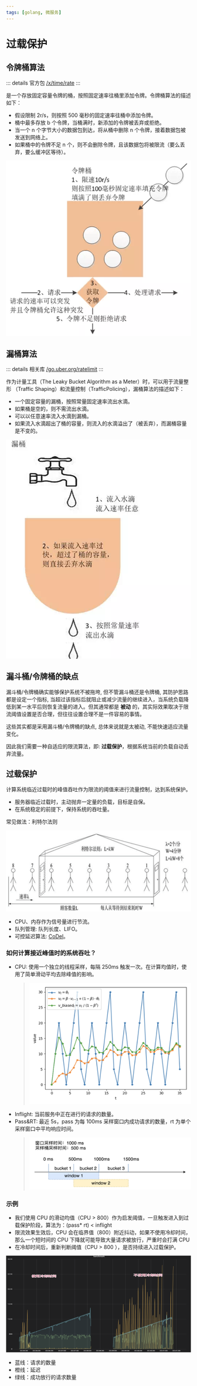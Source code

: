```yaml
---
tags: [golang, 微服务]
---
```


# 过载保护

## 令牌桶算法

::: details 官方包
[/x/time/rate](https://pkg.go.dev/golang.org/x/time/rate)
:::

是一个存放固定容量令牌的桶，按照固定速率往桶里添加令牌。令牌桶算法的描述如下：

- 假设限制 2r/s，则按照 500 毫秒的固定速率往桶中添加令牌。
- 桶中最多存放 b 个令牌，当桶满时，新添加的令牌被丢弃或拒绝。
- 当一个 n 个字节大小的数据包到达，将从桶中删除 n 个令牌，接着数据包被发送到网络上。
- 如果桶中的令牌不足 n 个，则不会删除令牌，且该数据包将被限流（要么丢弃，要么缓冲区等待）。

![Alt text](images/3-%E8%BF%87%E8%BD%BD%E4%BF%9D%E6%8A%A4/image.png)

## 漏桶算法

::: details 相关库
[/go.uber.org/ratelimit](https://pkg.go.dev/go.uber.org/ratelimit)
:::

作为计量工具（The Leaky Bucket Algorithm as a Meter）时，可以用于流量整形
（Traffic Shaping）和流量控制（TrafficPolicing），漏桶算法的描述如下：

- 一个固定容量的漏桶，按照常量固定速率流出水滴。
- 如果桶是空的，则不需流出水滴。
- 可以以任意速率流入水滴到漏桶。
- 如果流入水滴超出了桶的容量，则流入的水滴溢出了（被丢弃），而漏桶容量是不变的。

![Alt text](images/3-%E8%BF%87%E8%BD%BD%E4%BF%9D%E6%8A%A4/image-1.png)

## 漏斗桶/令牌桶的缺点

漏斗桶/令牌桶确实能够保护系统不被拖垮, 但不管漏斗桶还是令牌桶, 其防护思路都是设定一个指标, 当超过该指标后就阻止或减少流量的继续进入，当系统负载降低到某一水平后则恢复流量的进入。但其通常都是 **被动** 的，其实际效果取决于限流阈值设置是否合理，但往往设置合理不是一件容易的事情。

这些其实都是采用漏斗桶/令牌桶的缺点, 总体来说就是太被动, 不能快速适应流量变化。

因此我们需要一种自适应的限流算法，即: **过载保护**，根据系统当前的负载自动丢弃流量。

## 过载保护

计算系统临近过载时的峰值吞吐作为限流的阈值来进行流量控制，达到系统保护。

- 服务器临近过载时，主动抛弃一定量的负载，目标是自保。
- 在系统稳定的前提下，保持系统的吞吐量。

常见做法：利特尔法则

![利特尔法则](images/3-%E8%BF%87%E8%BD%BD%E4%BF%9D%E6%8A%A4/image-2.png)

- CPU、内存作为信号量进行节流。
- 队列管理: 队列长度、LIFO。
- 可控延迟算法: [CoDel](https://blog.csdn.net/dog250/article/details/72849893)。

### 如何计算接近峰值时的系统吞吐？

- CPU: 使用一个独立的线程采样，每隔 250ms 触发一次。在计算均值时，使用了简单滑动平均去除峰值的影响。
  > ![简单滑动平均](images/3-%E8%BF%87%E8%BD%BD%E4%BF%9D%E6%8A%A4/image-3.png)
- Inflight: 当前服务中正在进行的请求的数量。
- Pass&RT: 最近 5s，pass 为每 100ms 采样窗口内成功请求的数量，rt 为单个采样窗口中平均响应时间。
  > ![Alt text](images/3-%E8%BF%87%E8%BD%BD%E4%BF%9D%E6%8A%A4/image-4.png)

### 示例

- 我们使用 CPU 的滑动均值（CPU > 800）作为启发阈值，一旦触发进入到过载保护阶段，算法为：(pass\* rt) < inflight
- 限流效果生效后，CPU 会在临界值（800）附近抖动，如果不使用冷却时间，那么一个短时间的 CPU 下降就可能导致大量请求被放行，严重时会打满 CPU
- 在冷却时间后，重新判断阈值（CPU > 800 ），是否持续进入过载保护。

![Alt text](images/3-%E8%BF%87%E8%BD%BD%E4%BF%9D%E6%8A%A4/image-5.png)

- 蓝线：请求的数量
- 橙线：延迟
- 绿线：成功放行的请求数量
